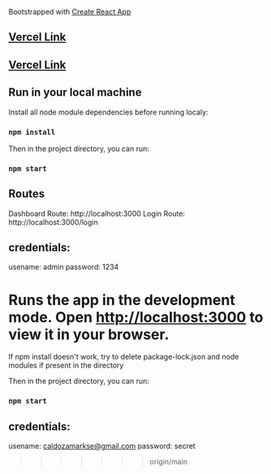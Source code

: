 Bootstrapped with [Create React App](https://github.com/facebook/create-react-app)


## [Vercel Link](https://test-dashboard-gamma.vercel.app)


## [Vercel Link](https://test-dashboard-v2.vercel.app/login)


## Run in your local machine

Install all node module dependencies before running localy:

### `npm install`

Then in the project directory, you can run:

### `npm start`

## Routes

Dashboard Route: http://localhost:3000
Login Route: http://localhost:3000/login

## credentials:

usename: admin
password: 1234

Runs the app in the development mode.
Open [http://localhost:3000](http://localhost:3000) to view it in your browser.
=======
If npm install doesn't work, try to delete package-lock.json and node modules if present in the directory

Then in the project directory, you can run:

### `npm start`

## credentials:

usename: caldozamarkse@gmail.com
password: secret

> > > > > > > origin/main
